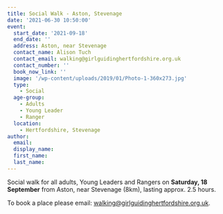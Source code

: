 ```yaml
---
title: Social Walk - Aston, Stevenage
date: '2021-06-30 10:50:00'
event:
  start_date: '2021-09-18'
  end_date: ''
  address: Aston, near Stevenage
  contact_name: Alison Tuch
  contact_email: walking@girlguidinghertfordshire.org.uk
  contact_number: ''
  book_now_link: ''
  image: '/wp-content/uploads/2019/01/Photo-1-360x273.jpg'
  type: 
    - Social
  age-group: 
    - Adults
    - Young Leader
    - Ranger
  location: 
    - Hertfordshire, Stevenage
author:
  email: 
  display_name: 
  first_name: 
  last_name: 
---
```

Social walk for all adults, Young Leaders and Rangers on <strong>Saturday, 18 September</strong> from Aston, near Stevenage (8km), lasting approx. 2.5 hours.

To book a place please email: <a href="mailto:walking@girlguidinghertfordshire.org.uk">walking@girlguidinghertfordshire.org.uk</a>.